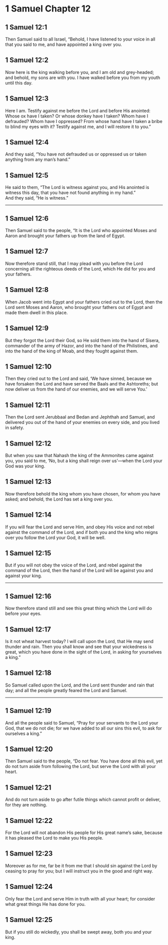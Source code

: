 # 1 Samuel Chapter 12

## 1 Samuel 12:1

Then Samuel said to all Israel, “Behold, I have listened to your voice in all that you said to me, and have appointed a king over you.

## 1 Samuel 12:2

Now here is the king walking before you, and I am old and grey-headed; and behold, my sons are with you. I have walked before you from my youth until this day.

## 1 Samuel 12:3

Here I am. Testify against me before the Lord and before His anointed: Whose ox have I taken? Or whose donkey have I taken? Whom have I defrauded? Whom have I oppressed? From whose hand have I taken a bribe to blind my eyes with it? Testify against me, and I will restore it to you.”

## 1 Samuel 12:4

And they said, “You have not defrauded us or oppressed us or taken anything from any man’s hand.”

## 1 Samuel 12:5

He said to them, “The Lord is witness against you, and His anointed is witness this day, that you have not found anything in my hand.”  
And they said, “He is witness.”

---

## 1 Samuel 12:6

Then Samuel said to the people, “It is the Lord who appointed Moses and Aaron and brought your fathers up from the land of Egypt.

## 1 Samuel 12:7

Now therefore stand still, that I may plead with you before the Lord concerning all the righteous deeds of the Lord, which He did for you and your fathers.

## 1 Samuel 12:8

When Jacob went into Egypt and your fathers cried out to the Lord, then the Lord sent Moses and Aaron, who brought your fathers out of Egypt and made them dwell in this place.

## 1 Samuel 12:9

But they forgot the Lord their God, so He sold them into the hand of Sisera, commander of the army of Hazor, and into the hand of the Philistines, and into the hand of the king of Moab, and they fought against them.

## 1 Samuel 12:10

Then they cried out to the Lord and said, ‘We have sinned, because we have forsaken the Lord and have served the Baals and the Ashtoreths; but now deliver us from the hand of our enemies, and we will serve You.’

## 1 Samuel 12:11

Then the Lord sent Jerubbaal and Bedan and Jephthah and Samuel, and delivered you out of the hand of your enemies on every side, and you lived in safety.

## 1 Samuel 12:12

But when you saw that Nahash the king of the Ammonites came against you, you said to me, ‘No, but a king shall reign over us’—when the Lord your God was your king.

## 1 Samuel 12:13

Now therefore behold the king whom you have chosen, for whom you have asked; and behold, the Lord has set a king over you.

## 1 Samuel 12:14

If you will fear the Lord and serve Him, and obey His voice and not rebel against the command of the Lord, and if both you and the king who reigns over you follow the Lord your God, it will be well.

## 1 Samuel 12:15

But if you will not obey the voice of the Lord, and rebel against the command of the Lord, then the hand of the Lord will be against you and against your king.

---

## 1 Samuel 12:16

Now therefore stand still and see this great thing which the Lord will do before your eyes.

## 1 Samuel 12:17

Is it not wheat harvest today? I will call upon the Lord, that He may send thunder and rain. Then you shall know and see that your wickedness is great, which you have done in the sight of the Lord, in asking for yourselves a king.”

## 1 Samuel 12:18

So Samuel called upon the Lord, and the Lord sent thunder and rain that day; and all the people greatly feared the Lord and Samuel.

---

## 1 Samuel 12:19

And all the people said to Samuel, “Pray for your servants to the Lord your God, that we do not die; for we have added to all our sins this evil, to ask for ourselves a king.”

## 1 Samuel 12:20

Then Samuel said to the people, “Do not fear. You have done all this evil, yet do not turn aside from following the Lord, but serve the Lord with all your heart.

## 1 Samuel 12:21

And do not turn aside to go after futile things which cannot profit or deliver, for they are nothing.

## 1 Samuel 12:22

For the Lord will not abandon His people for His great name’s sake, because it has pleased the Lord to make you His people.

## 1 Samuel 12:23

Moreover as for me, far be it from me that I should sin against the Lord by ceasing to pray for you; but I will instruct you in the good and right way.

## 1 Samuel 12:24

Only fear the Lord and serve Him in truth with all your heart; for consider what great things He has done for you.

## 1 Samuel 12:25

But if you still do wickedly, you shall be swept away, both you and your king.
